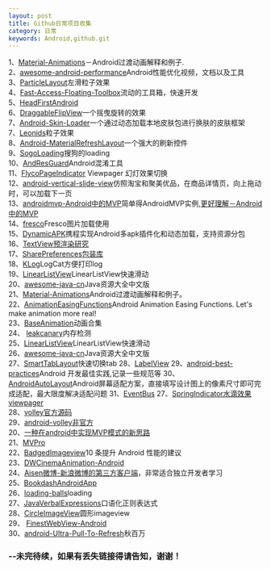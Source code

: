 ```yaml
---
layout: post
title: Github日常项目收集
category: 日常
keywords: Android,github.git
---
```


1、[Material-Animations](https://github.com/lgvalle/Material-Animations)－Android过渡动画解释和例子.<br />
2、[awesome-android-performance](https://github.com/Juude/awesome-android-performance)Android性能优化视频，文档以及工具<br />
3、[ParticleLayout](https://github.com/ZhaoKaiQiang/ParticleLayout)左滑粒子效果<br />
4、[Fast-Access-Floating-Toolbox](https://github.com/k0shk0sh/Fast-Access-Floating-Toolbox-)流动的工具箱，快速开发<br />
5、[HeadFirstAndroid](源代码头安卓开发的媒体)<br />
6、[DraggableFlipView](https://github.com/sasakicks/DraggableFlipView)一个摇曳旋转的效果<br />
7、[Android-Skin-Loader](https://github.com/fengjundev/Android-Skin-Loader)一个通过动态加载本地皮肤包进行换肤的皮肤框架<br />
7、[Leonids](https://github.com/plattysoft/Leonids)粒子效果<br />
8、[Android-MaterialRefreshLayout](https://github.com/android-cjj/Android-MaterialRefreshLayout)一个强大的刷新控件<br />
9、[SogoLoading](https://github.com/dengshiwei/SogoLoading)搜狗的loading<br />
10、[AndResGuard](https://github.com/shwenzhang/AndResGuard)Android混淆工具<br />
11、[FlycoPageIndicator](https://github.com/H07000223/FlycoPageIndicator) Viewpager 幻灯效果切换<br />
12、[android-vertical-slide-view](https://github.com/xmuSistone/android-vertical-slide-view)仿照淘宝和聚美优品，在商品详情页，向上拖动时，可以加载下一页<br />
13、[androidmvp-Android中的MVP](https://github.com/antoniolg/androidmvp)简单得AndroidMVP实例,[更好理解－Android中的MVP](http://www.jcodecraeer.com/a/anzhuokaifa/androidkaifa/2015/0227/2503.html)<br />
14、[fresco](https://github.com/facebook/fresco)Fresco图片加载使用<br />
15、[DynamicAPK](https://github.com/CtripMobile/DynamicAPK)携程实现Android多apk插件化和动态加载，支持资源分包<br />
16、[TextView预渲染研究](https://github.com/ragnraok/StaticLayoutView)<br />
17、[SharePreferences包装库](https://github.com/baoyongzhang/Treasure)<br />
18、[KLog](https://github.com/ZhaoKaiQiang/KLog)LogCat方便打印log<br />
19、[LinearListView](https://github.com/frankiesardo/LinearListView)LinearListView快速滑动<br />
20、[awesome-java-cn](https://github.com/jobbole/awesome-java-cn)Java资源大全中文版<br />
21、[Material-Animations](https://github.com/lgvalle/Material-Animations.git)Android过渡动画解释和例子。<br/>
22、[AnimationEasingFunctions](https://github.com/daimajia/AnimationEasingFunctions)Android Animation Easing Functions. Let's make animation more real!<br/>
23、[BaseAnimation](https://github.com/z56402344/BaseAnimation.git)动画合集<br/>
24、 [leakcanary](https://github.com/square/leakcanary)内存检测<br/>
25、[LinearListView](https://github.com/frankiesardo/LinearListView)LinearListView快速滑动<br/>
26、[awesome-java-cn](https://github.com/jobbole/awesome-java-cn)Java资源大全中文版<br/>
27、[SmartTabLayout](https://github.com/ogaclejapan/SmartTabLayout)快速切换tab
28、[LabelView](https://github.com/corerzhang/LabelView)
29、[android-best-practices](https://github.com/futurice/android-best-practices/blob/master/translations/Chinese/README.cn.md)Android 开发最佳实践,记录一些规范等
30、[AndroidAutoLayout](https://github.com/hongyangAndroid/AndroidAutoLayout)Android屏幕适配方案，直接填写设计图上的像素尺寸即可完成适配，最大限度解决适配问题
31、[EventBus](https://github.com/greenrobot/EventBus)
27、[SpringIndicator水滴效果viewpager](https://github.com/chenupt/SpringIndicator)<br/>
28、[volley官方源码](https://android.googlesource.com/platform/frameworks/volley/)<br/>
29、[android-volley非官方](https://github.com/mcxiaoke/android-volley)<br/>
20、[一种在android中实现MVP模式的新思路](https://github.com/bboyfeiyu/android-tech-frontier/tree/master/androidweekly/%E4%B8%80%E7%A7%8D%E5%9C%A8android%E4%B8%AD%E5%AE%9E%E7%8E%B0MVP%E6%A8%A1%E5%BC%8F%E7%9A%84%E6%96%B0%E6%80%9D%E8%B7%AF)<br/>
21、[MVPro](https://github.com/qibin0506/MVPro)<br/>
22、[BadgedImageview](https://github.com/yesidlazaro/BadgedImageview)10 条提升 Android 性能的建议<br/>
23、[DWCinemaAnimation-Android](https://github.com/DavidWangTM/DWCinemaAnimation-Android)<br/>
24、[Aisen微博-新浪微博的第三方客户端](https://github.com/wangdan/AisenWeiBo.git)，非常适合独立开发者学习<br/>
25、[BookdashAndroidApp](https://github.com/spongebobrf/BookdashAndroidApp)<br/>
26、[loading-balls](https://github.com/glomadrian/loading-balls)loading<br/>
27、[JavaVerbalExpressions](https://github.com/VerbalExpressions/JavaVerbalExpressions)口语化正则表达式<br/>
28、[CircleImageView](https://github.com/hdodenhof/CircleImageView)圆形imageview<br/>
29、 [FinestWebView-Android](https://github.com/TheFinestArtist/FinestWebView-Android)<br/>
30、[android-Ultra-Pull-To-Refresh](https://github.com/liaohuqiu/android-Ultra-Pull-To-Refresh)秋百万<br/>


### --未完待续，如果有丢失链接得请告知，谢谢！
